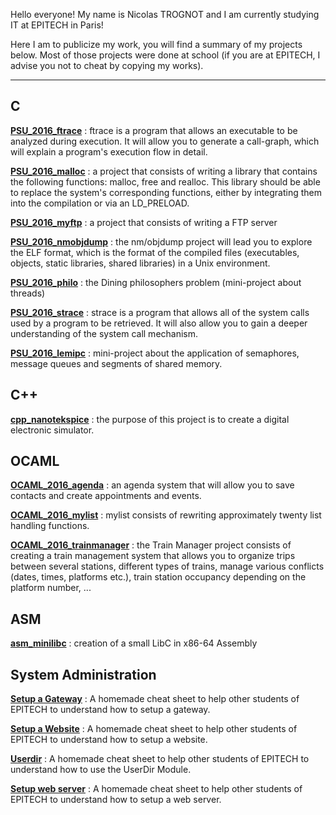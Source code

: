 Hello everyone! My name is Nicolas TROGNOT and I am currently studying IT at EPITECH in Paris!


Here I am to publicize my work, you will find a summary of my projects below. Most of those projects were done at school (if you are at EPITECH, I advise you not to cheat by copying my works).


---

## C
[**PSU_2016_ftrace**](https://github.com/nicolastrognot/nicolastrognot.github.io/tree/master/C/PSU_2016_ftrace) : ftrace is a program that allows an executable to be analyzed during execution. It will allow you to generate a call-graph, which will explain a program's execution flow in detail.

[**PSU_2016_malloc**](https://github.com/nicolastrognot/nicolastrognot.github.io/tree/master/C/PSU_2016_malloc) : a project that consists of writing a library that contains the following functions: malloc, free and realloc. This library should be able to replace the system's corresponding functions, either by integrating them into the compilation or via an LD_PRELOAD.

[**PSU_2016_myftp**](https://github.com/nicolastrognot/nicolastrognot.github.io/tree/master/C/PSU_2016_myftp) : a project that consists of writing a FTP server

[**PSU_2016_nmobjdump**](https://github.com/nicolastrognot/nicolastrognot.github.io/tree/master/C/PSU_2016_nmobjdump) : the nm/objdump project will lead you to explore the ELF format, which is the format of the compiled files (executables, objects, static libraries, shared libraries) in a Unix environment.

[**PSU_2016_philo**](https://github.com/nicolastrognot/nicolastrognot.github.io/tree/master/C/PSU_2016_philo) : the Dining philosophers problem (mini-project about threads)

[**PSU_2016_strace**](https://github.com/nicolastrognot/nicolastrognot.github.io/tree/master/C/PSU_2016_strace) : strace is a program that allows all of the system calls used by a program to be retrieved. It will also allow you to gain a deeper understanding of the system call mechanism.

[**PSU_2016_lemipc**](https://github.com/nicolastrognot/nicolastrognot.github.io/tree/master/C/PSU_2016_lemipc) : mini-project about the application of semaphores, message queues and segments of shared memory.


## C++
[**cpp_nanotekspice**](https://github.com/nicolastrognot/nicolastrognot.github.io/tree/master/C%2B%2B/cpp_nanotekspice) : the purpose of this project is to create a digital electronic simulator.



## OCAML
[**OCAML_2016_agenda**](https://github.com/nicolastrognot/nicolastrognot.github.io/tree/master/OCAML/OCAML_2016_agenda) : an agenda system that will allow you to save contacts and create appointments and events.

[**OCAML_2016_mylist**](https://github.com/nicolastrognot/nicolastrognot.github.io/tree/master/OCAML/OCAML_2016_mylist) : mylist consists of rewriting approximately twenty list handling functions. 

[**OCAML_2016_trainmanager**](https://github.com/nicolastrognot/nicolastrognot.github.io/tree/master/OCAML/OCAML_2016_trainmanager) : the Train Manager project consists of creating a train management system that allows you to organize trips between several stations, different types of trains, manage various conflicts (dates, times, platforms etc.), train station occupancy depending on the platform number, ...



## ASM
[**asm_minilibc**](https://github.com/nicolastrognot/nicolastrognot.github.io/tree/master/ASM/asm_minilibc) : creation of a small LibC in x86-64 Assembly

## System Administration
[**Setup a Gateway**](http://ntset.fr/index.php?title=Gateway) : A homemade cheat sheet to help other students of EPITECH to understand how to setup a gateway.

[**Setup a Website**](http://ntset.fr/index.php?title=Site_Internet) : A homemade cheat sheet to help other students of EPITECH to understand how to setup a website.

[**Userdir**](http://ntset.fr/index.php?title=Module_Userdir) : A homemade cheat sheet to help other students of EPITECH to understand how to use the UserDir Module.

[**Setup web server**](http://ntset.fr/index.php?title=Serveur_Web_et_PhpMyAdmin) : A homemade cheat sheet to help other students of EPITECH to understand how to setup a web server.



